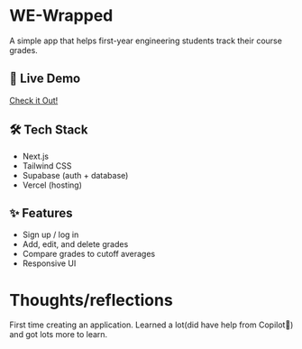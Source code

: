 # WE-Wrapped

A simple app that helps first-year engineering students track their course grades.

## 🔗 Live Demo
[Check it Out!](https://we-wrapped.vercel.app/)

## 🛠️ Tech Stack
- Next.js
- Tailwind CSS
- Supabase (auth + database)
- Vercel (hosting)

## ✨ Features
- Sign up / log in
- Add, edit, and delete grades
- Compare grades to cutoff averages
- Responsive UI

# Thoughts/reflections
First time creating an application. Learned a lot(did have help from Copilot🥰) and got lots more to learn. 
